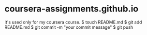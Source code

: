 # coursera-assignments.github.io
It's used only for my coursera course.
$ touch README.md 
$ git add README.md 
$ git commit -m "your commit message" 
$ git push


